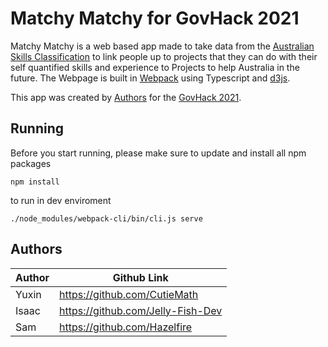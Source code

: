 # Matchy Matchy for GovHack 2021

Matchy Matchy is a web based app made to take data from the [Australian Skills Classification](https://www.nationalskillscommission.gov.au/our-work/australian-skills-classification) to link people up to projects that they can do with their self quantified skills and experience to Projects to help Australia in the future. The Webpage is built in [Webpack](https://webpack.js.org/) using Typescript and [d3js](https://d3js.org).

This app was created by [Authors](Authors) for the [GovHack 2021](https://govhack.org/).
## Running
Before you start running, please make sure to update and install all npm packages
```
npm install
```

to run in dev enviroment

```
./node_modules/webpack-cli/bin/cli.js serve
```

## Authors

Author | Github Link
-------|------------
Yuxin  | https://github.com/CutieMath
Isaac  | https://github.com/Jelly-Fish-Dev
Sam    | https://github.com/Hazelfire